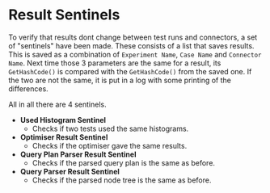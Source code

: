﻿# Result Sentinels
To verify that results dont change between test runs and connectors, a set of "sentinels" have been made.
These consists of a list that saves results. This is saved as a combination of `Experiment Name`, `Case Name` and `Connector Name`.
Next time those 3 parameters are the same for a result, its `GetHashCode()` is compared with the `GetHashCode()` from the saved one.
If the two are not the same, it is put in a log with some printing of the differences.

All in all there are 4 sentinels.
* **Used Histogram Sentinel**
  * Checks if two tests used the same histograms.
* **Optimiser Result Sentinel**
  * Checks if the optimiser gave the same results.
* **Query Plan Parser Result Sentinel**
  * Checks if the parsed query plan is the same as before.
* **Query Parser Result Sentinel**
  * Checks if the parsed node tree is the same as before.
